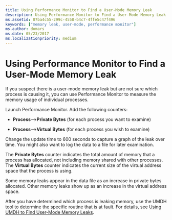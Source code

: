 ```yaml
---
title: Using Performance Monitor to Find a User-Mode Memory Leak
description: Using Performance Monitor to Find a User-Mode Memory Leak
ms.assetid: 07ba4c55-299c-4558-b4c7-4ffe5c47f496
keywords: ["memory leak, user-mode, performance monitor"]
ms.author: domars
ms.date: 05/23/2017
ms.localizationpriority: medium
---
```


# Using Performance Monitor to Find a User-Mode Memory Leak


If you suspect there is a user-mode memory leak but are not sure which process is causing it, you can use Performance Monitor to measure the memory usage of individual processes.

Launch Performance Monitor. Add the following counters:

-   **Process**--&gt;**Private Bytes** (for each process you want to examine)

-   **Process**--&gt;**Virtual Bytes** (for each process you wish to examine)

Change the update time to 600 seconds to capture a graph of the leak over time. You might also want to log the data to a file for later examination.

The **Private Bytes** counter indicates the total amount of memory that a process has allocated, not including memory shared with other processes. The **Virtual Bytes** counter indicates the current size of the virtual address space that the process is using.

Some memory leaks appear in the data file as an increase in private bytes allocated. Other memory leaks show up as an increase in the virtual address space.

After you have determined which process is leaking memory, use the UMDH tool to determine the specific routine that is at fault. For details, see [Using UMDH to Find User-Mode Memory Leaks](using-umdh-to-find-a-user-mode-memory-leak.md).

 

 





